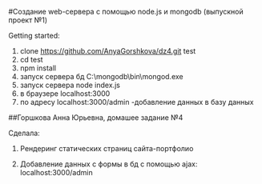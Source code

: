 #Создание web-сервера с помощью node.js и mongodb (выпускной проект №1) 

Getting started:

1. clone https://github.com/AnyaGorshkova/dz4.git test
2. cd test
3. npm install
4. запуск сервера бд C:\mongodb\bin\mongod.exe
5. запуск сервера node index.js
6. в браузере localhost:3000
7. по адресу localhost:3000/admin -добавление данных в базу данных 



##Горшкова Анна Юрьевна, домашее задание №4

Сделала:

1. Рендеринг статических страниц сайта-портфолио


2. Добавление данных с формы в бд с помощью ajax: localhost:3000/admin
